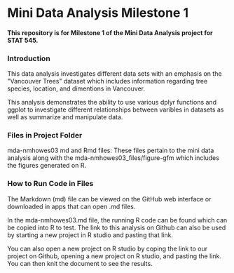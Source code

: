 # Mini Data Analysis Milestone 1
#### This repository is for Milestone 1 of the Mini Data Analysis project for STAT 545. 
### __Introduction__
This data analysis investigates different data sets with an emphasis on the "Vancouver Trees" dataset which includes information regarding tree species, location, and dimentions in Vancouver. 

This analysis demonstrates the ability to use various dplyr functions and ggplot to investigate different relationships between varibles in datasets as well as summarize and manipulate data. 

### Files in Project Folder

mda-nmhowes03 md and Rmd files: These files pertain to the mini data analysis along with the mda-nmhowes03_files/figure-gfm which includes the figures generated on R.


### How to Run Code in Files 

The Markdown (md) file can be viewed on the GitHub web interface or downloaded in apps that can open .md files. 

In the mda-nmhowes03.md file, the running R code can be found which can be copied into R to test. The link to this analysis on Github can also be used by starting a new project in R studio and pasting that link. 

You can also open a new project on R studio by coping the link to our project on Github, opening a new project on R studio, and pasting the link. You can then knit the document to see the results.



